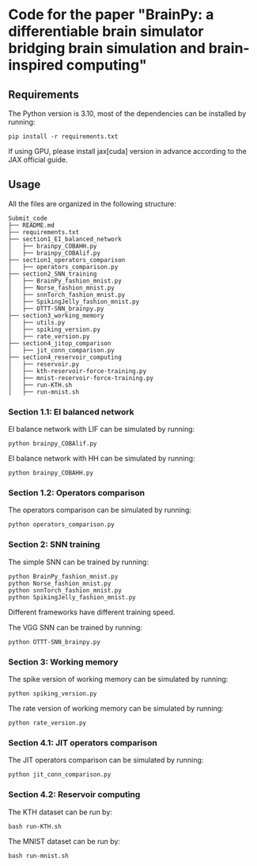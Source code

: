 # Code for the paper "BrainPy: a differentiable brain simulator bridging brain simulation and brain-inspired computing"

## Requirements
The Python version is 3.10, most of the dependencies can be installed by running:
```
pip install -r requirements.txt
```
If using GPU, please install jax[cuda] version in advance according to the JAX official guide.







## Usage
All the files are organized in the following structure:
```
Submit_code
├── README.md
├── requirements.txt
├── section1_EI_balanced_network
│   ├── brainpy_COBAHH.py
│   ├── brainpy_COBAlif.py
├── section1_operators_comparison
│   ├── operators_comparison.py
├── section2_SNN_training
│   ├── BrainPy_fashion_mnist.py
│   ├── Norse_fashion_mnist.py
│   ├── snnTorch_fashion_mnist.py
│   ├── SpikingJelly_fashion_mnist.py
│   ├── OTTT-SNN_brainpy.py
├── section3_working_memory
│   ├── utils.py
│   ├── spiking_version.py
│   ├── rate_version.py
├── section4_jitop_comparison
│   ├── jit_conn_comparison.py
├── section4_reservoir_computing
│   ├── reservoir.py
│   ├── kth-reservoir-force-training.py
│   ├── mnist-reservoir-force-training.py
│   ├── run-KTH.sh
│   ├── run-mnist.sh
```

### Section 1.1: EI balanced network
EI balance network with LIF can be simulated by running:
```
python brainpy_COBAlif.py
```
EI balance network with HH can be simulated by running:
```
python brainpy_COBAHH.py
```

### Section 1.2: Operators comparison
The operators comparison can be simulated by running:
```
python operators_comparison.py
```

### Section 2: SNN training
The simple SNN can be trained by running:
```
python BrainPy_fashion_mnist.py
python Norse_fashion_mnist.py
python snnTorch_fashion_mnist.py
python SpikingJelly_fashion_mnist.py
```
Different frameworks have different training speed.

The VGG SNN can be trained by running:
```
python OTTT-SNN_brainpy.py
```

### Section 3: Working memory
The spike version of working memory can be simulated by running:
```
python spiking_version.py
```
The rate version of working memory can be simulated by running:
```
python rate_version.py
```

### Section 4.1: JIT operators comparison
The JIT operators comparison can be simulated by running:
```
python jit_conn_comparison.py
```

### Section 4.2: Reservoir computing
The KTH dataset can be run by:
```
bash run-KTH.sh
```

The MNIST dataset can be run by:
```
bash run-mnist.sh
```
